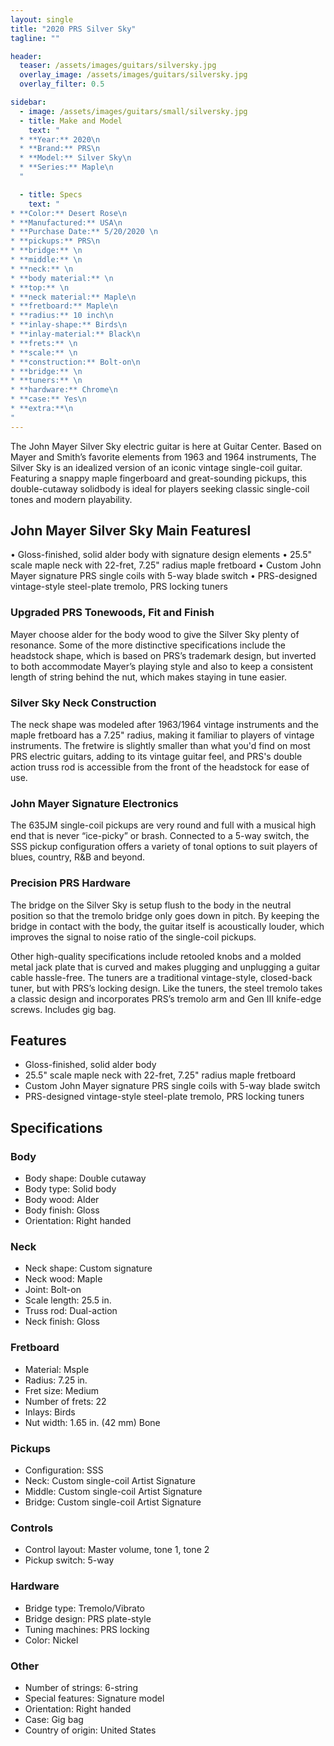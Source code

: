 ```yaml
---
layout: single
title: "2020 PRS Silver Sky"
tagline: ""

header:
  teaser: /assets/images/guitars/silversky.jpg
  overlay_image: /assets/images/guitars/silversky.jpg
  overlay_filter: 0.5

sidebar:
  - image: /assets/images/guitars/small/silversky.jpg
  - title: Make and Model
    text: "
  * **Year:** 2020\n
  * **Brand:** PRS\n
  * **Model:** Silver Sky\n
  * **Series:** Maple\n
  "

  - title: Specs
    text: "
* **Color:** Desert Rose\n
* **Manufactured:** USA\n
* **Purchase Date:** 5/20/2020 \n
* **pickups:** PRS\n 
* **bridge:** \n
* **middle:** \n
* **neck:** \n
* **body material:** \n
* **top:** \n
* **neck material:** Maple\n
* **fretboard:** Maple\n
* **radius:** 10 inch\n
* **inlay-shape:** Birds\n
* **inlay-material:** Black\n
* **frets:** \n
* **scale:** \n
* **construction:** Bolt-on\n
* **bridge:** \n
* **tuners:** \n
* **hardware:** Chrome\n
* **case:** Yes\n
* **extra:**\n
"
---
```


The John Mayer Silver Sky electric guitar is here at Guitar Center. Based on Mayer and Smith’s favorite elements from 1963 and 1964 instruments, The Silver Sky is an idealized version of an iconic vintage single-coil guitar. Featuring a snappy maple fingerboard and great-sounding pickups, this double-cutaway solidbody is ideal for players seeking classic single-coil tones and modern playability.

## John Mayer Silver Sky Main Featuresl

• Gloss-finished, solid alder body with signature design elements
• 25.5" scale maple neck with 22-fret, 7.25" radius maple fretboard
• Custom John Mayer signature PRS single coils with 5-way blade switch
• PRS-designed vintage-style steel-plate tremolo, PRS locking tuners

### Upgraded PRS Tonewoods, Fit and Finish

Mayer choose alder for the body wood to give the Silver Sky plenty of resonance. Some of the more distinctive specifications include the headstock shape, which is based on PRS’s trademark design, but inverted to both accommodate Mayer’s playing style and also to keep a consistent length of string behind the nut, which makes staying in tune easier.

### Silver Sky Neck Construction

The neck shape was modeled after 1963/1964 vintage instruments and the maple fretboard has a 7.25" radius, making it familiar to players of vintage instruments. The fretwire is slightly smaller than what you'd find on most PRS electric guitars, adding to its vintage guitar feel, and PRS's double action truss rod is accessible from the front of the headstock for ease of use.

### John Mayer Signature Electronics

The 635JM single-coil pickups are very round and full with a musical high end that is never “ice-picky” or brash. Connected to a 5-way switch, the SSS pickup configuration offers a variety of tonal options to suit players of blues, country, R&B and beyond.

### Precision PRS Hardware

The bridge on the Silver Sky is setup flush to the body in the neutral position so that the tremolo bridge only goes down in pitch. By keeping the bridge in contact with the body, the guitar itself is acoustically louder, which improves the signal to noise ratio of the single-coil pickups.

Other high-quality specifications include retooled knobs and a molded metal jack plate that is curved and makes plugging and unplugging a guitar cable hassle-free. The tuners are a traditional vintage-style, closed-back tuner, but with PRS’s locking design. Like the tuners, the steel tremolo takes a classic design and incorporates PRS’s tremolo arm and Gen III knife-edge screws. Includes gig bag.

## Features

* Gloss-finished, solid alder body
* 25.5" scale maple neck with 22-fret, 7.25" radius maple fretboard
* Custom John Mayer signature PRS single coils with 5-way blade switch
* PRS-designed vintage-style steel-plate tremolo, PRS locking tuners

## Specifications	

### Body

* Body shape: Double cutaway
* Body type: Solid body
* Body wood: Alder
* Body finish: Gloss
* Orientation: Right handed

### Neck

* Neck shape: Custom signature
* Neck wood: Maple
* Joint: Bolt-on
* Scale length: 25.5 in.
* Truss rod: Dual-action
* Neck finish: Gloss

### Fretboard

* Material: Msple
* Radius: 7.25 in.
* Fret size: Medium
* Number of frets: 22
* Inlays: Birds
* Nut width: 1.65 in. (42 mm) Bone

### Pickups

* Configuration: SSS
* Neck: Custom single-coil Artist Signature
* Middle: Custom single-coil Artist Signature
* Bridge: Custom single-coil Artist Signature

### Controls

* Control layout: Master volume, tone 1, tone 2
* Pickup switch: 5-way

### Hardware

* Bridge type: Tremolo/Vibrato
* Bridge design: PRS plate-style
* Tuning machines: PRS locking
* Color: Nickel

### Other

* Number of strings: 6-string
* Special features: Signature model
* Orientation: Right handed
* Case: Gig bag
* Country of origin: United States